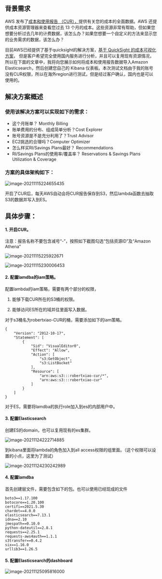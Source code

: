 ## 背景需求

AWS 发布了[成本和使用报告 （CUR），](https://docs.aws.amazon.com/awsaccountbilling/latest/aboutv2/billing-reports-costusage.html)提供有关您的成本的全面数据。AWS 还提供成本资源管理器来查看您过去 13 个月的成本。这些资源非常有帮助，但如果您想要分析过去几年的计费数据，该怎么办？如果您想要一个自定义的方法来显示您的业务需求的数据，该怎么办？

目前AWS已经提供了基于quicksight的解决方案，[基于 QuickSight 的成本可视化方案](https://aws.amazon.com/cn/blogs/china/cost-visualization-solution-based-on-quicksight/)， 但是客户希望完全使用国内服务进行分析，并且可以复用现有资源情况，所以在下面的文章中，我将向您展示如何将成本和使用报告数据导入Amazon Elasticsearch，然后创建您自己的 Kibana 仪表板。本次测试文档由于我的账号没有CUR权限，所以在海外region进行测试，但是经过客户确认，国内也是可以使用的。



## 解决方案概述

### 使用该解决方案可以实现如下的需求：

- 这个月账单？ Monthly Billing
- 账单费用的分布、组成简单分析？Cost Explorer
- 账号资源是不是充分利用了？Trust Advisor
- EC2挑选的合理吗？Computer Optimizer
- 怎么样买RI/Savings Plans最好？ Recommendations
- RI/Savings Plans的使用率/覆盖率？ Reservations & Savings Plans Utilization & Coverage 

### 方案的具体架构如下：

![image-20211115224655435](https://tva1.sinaimg.cn/large/008i3skNgy1gwg7xrae4gj31om0okacq.jpg)

开启了CUR后，每天AWS自动会将CUR报告保存到S3，然后lambda函数去抽取S3的数据并写入到ES。



## 具体步骤：

#### 1. 开启CUR。

注意：报告名称不要包含减号“-”，按照如下截图勾选“包括资源ID”及“Amazon Athena”

![image-20211115225922671](https://tva1.sinaimg.cn/large/008i3skNgy1gwg8ar7swrj31500u0myk.jpg)



![image-20211115230006453](https://tva1.sinaimg.cn/large/008i3skNgy1gwr647wfjnj30u015qwfk.jpg)

#### 2. 配置lamdba的iam策略。

配置lambda的iam策略，需要有两个部分的权限，

1. 能够下载CUR所在的S3桶的权限。

2. 能够访问ES所在的域并往里面写入数据。

对于s3桶名为robertxiao-CUR的桶，需要添加如下的iam策略。

```
{
    "Version": "2012-10-17",
    "Statement": [
        {
            "Sid": "VisualEditor0",
            "Effect": "Allow",
            "Action": [
                "s3:GetObject",
                "s3:ListBucket"
            ],
            "Resource": [
                "arn:aws:s3:::robertxiao-cur/*",
                "arn:aws:s3:::robertxiao-cur"
            ]
        }
    ]
}
```

对于ES，需要将lamdba的执行role加入到es的内部用户中。

#### 3. 配置Elasticsearch

创建ES的domain，也可以复用现有的es集群。

![image-20211124222714885](https://tva1.sinaimg.cn/large/008i3skNgy1gwr64ht9zxj313b0u0tbt.jpg)

到kibana里面将lambda的角色加入到all access权限的组里面。（这个权限可以设置的小点，这里为了测试）

![image-20211124230242989](https://tva1.sinaimg.cn/large/008i3skNgy1gwr64n1c5pj329o0u0q83.jpg)



#### 4. 配置lamdba

首先创建层文件，需要包含如下的包。也可以使用已经现成的文件

```
boto3==1.17.100
botocore==1.20.100
certifi==2021.5.30
chardet==4.0.0
elasticsearch==7.13.1
idna==2.10
jmespath==0.10.0
python-dateutil==2.8.1
requests==2.25.1
requests-aws4auth==1.1.1
s3transfer==0.4.2
six==1.16.0
urllib3==1.26.5
```

#### 5. 配置Elasticsearch的dashboard

![image-20211125095816000](https://tva1.sinaimg.cn/large/008i3skNgy1gwr64rw8v4j31vp0u0te2.jpg)

